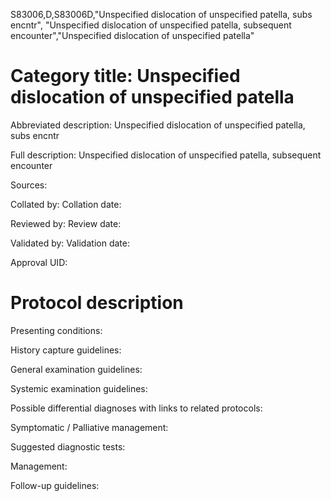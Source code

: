 S83006,D,S83006D,"Unspecified dislocation of unspecified patella, subs encntr", "Unspecified dislocation of unspecified patella, subsequent encounter","Unspecified dislocation of unspecified patella"
# Category title: Unspecified dislocation of unspecified patella

Abbreviated description: Unspecified dislocation of unspecified patella, subs encntr

Full description: Unspecified dislocation of unspecified patella, subsequent encounter

Sources:

Collated by:
Collation date:

Reviewed by:
Review date:

Validated by:
Validation date:

Approval UID:

# Protocol description

Presenting conditions:

History capture guidelines:

General examination guidelines:

Systemic examination guidelines:

Possible differential diagnoses with links to related protocols:

Symptomatic / Palliative management:

Suggested diagnostic tests:

Management:

Follow-up guidelines:
